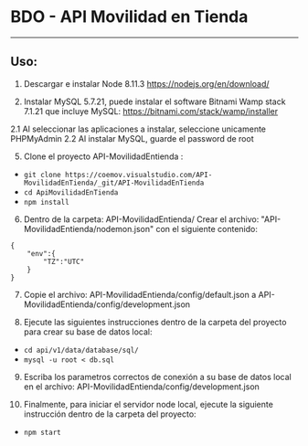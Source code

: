 # BDO - API Movilidad en Tienda
------------------------------

## Uso:

1. Descargar e instalar Node 8.11.3
https://nodejs.org/en/download/

2. Instalar MySQL 5.7.21, puede instalar el software Bitnami Wamp stack 7.1.21 que incluye MySQL:
https://bitnami.com/stack/wamp/installer

2.1 Al seleccionar las aplicaciones a instalar, seleccione unicamente PHPMyAdmin
2.2 Al instalar MySQL, guarde el password de root

5. Clone el proyecto API-MovilidadEntienda :
- `git clone https://coemov.visualstudio.com/API-MovilidadEnTienda/_git/API-MovilidadEnTienda`
- `cd ApiMovilidadEnTienda`
- `npm install`

6. Dentro de la carpeta:
API-MovilidadEntienda/
Crear el archivo:
 "API-MovilidadEntienda/nodemon.json"
con el siguiente contenido:
```
{
    "env":{
        "TZ":"UTC"
    }
}
```

7. Copie el archivo:
API-MovilidadEntienda/config/default.json
a
API-MovilidadEntienda/config/development.json

8. Ejecute las siguientes instrucciones dentro de la carpeta del proyecto para crear su base de datos local:
- `cd api/v1/data/database/sql/`
- `mysql -u root < db.sql`

9. Escriba los parametros correctos de conexión a su base de datos local en
   el archivo:
   API-MovilidadEntienda/config/development.json

10. Finalmente, para iniciar el servidor node local, ejecute la siguiente instrucción dentro de la carpeta del proyecto:
- `npm start`
